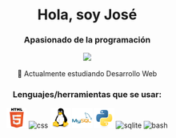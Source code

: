 <h1 align="center">Hola, soy José</h1>
<h3 align="center">Apasionado de la programación</h3>
<p align="center">
  <img src="https://i.pinimg.com/originals/c9/ca/29/c9ca29d3b57e8f5cbbea061350db8d34.gif" width="350"/>
</p>
<p align="center">
   🔭 Actualmente estudiando Desarrollo Web
</p>
<div align="center">
<h3>Lenguajes/herramientas que se usar:</h3>
<p align="left>
  <img src="https://www.vectorlogo.zone/logos/git-scm/git-scm-icon.svg" alt="git" width="40" height="40"/> </a>
  <img src="https://raw.githubusercontent.com/devicons/devicon/master/icons/html5/html5-original-wordmark.svg" alt="html5" width="40" height="40"/> </a> 
  <img src="https://www.vectorlogo.zone/logos/w3_css/w3_css-official.svg" alt="css" width="40" height="40"/> </a>
  <img src="https://raw.githubusercontent.com/devicons/devicon/master/icons/linux/linux-original.svg" alt="linux" width="40" height="40"/> </a>
  <img src="https://raw.githubusercontent.com/devicons/devicon/master/icons/mysql/mysql-original-wordmark.svg" alt="mysql" width="40" height="40"/> </a>
  <img src="https://raw.githubusercontent.com/devicons/devicon/master/icons/python/python-original.svg" alt="python" width="40" height="40"/> </a> 
  <img src="https://www.vectorlogo.zone/logos/sqlite/sqlite-icon.svg" alt="sqlite" width="40" height="40"/> </a> 
  <img src="https://upload.wikimedia.org/wikipedia/commons/4/4b/Bash_Logo_Colored.svg" alt="bash" width="40" height="40"/> </a>
  </p>
  </div>
